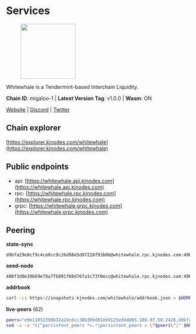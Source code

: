 # Services

<figure><img src="https://raw.githubusercontent.com/kj89/testnet_manuals/main/pingpub/logos/whitewhale.png" width="150" alt=""><figcaption></figcaption></figure>

Whitewhale is a Tendermint-based Interchain Liquidity.

**Chain ID**: migaloo-1 | **Latest Version Tag**: v1.0.0 | **Wasm**: ON

[Website](https://whitewhale.money) | [Discord](https://discord.gg/AyvcgD4jy3) | [Twitter](https://twitter.com/WhiteWhaleDefi)




## Chain explorer
[https://explorer.kjnodes.com/whitewhale](https://explorer.kjnodes.com/whitewhale)

## Public endpoints

* api: [https://whitewhale.api.kjnodes.com](https://whitewhale.api.kjnodes.com)
* rpc: [https://whitewhale.rpc.kjnodes.com](https://whitewhale.rpc.kjnodes.com)
* grpc: [https://whitewhale.grpc.kjnodes.com](https://whitewhale.grpc.kjnodes.com)

## Peering

**state-sync**

```text
d9bfa29e0cf9c4ce0cc9c26d98e5d97228f93b0b@whitewhale.rpc.kjnodes.com:49656
```

**seed-node**

```text
400f3d9e30b69e78a7fb891f60d76fa3c73f0ecc@whitewhale.rpc.kjnodes.com:49659
```

**addrbook**
```bash
curl -Ls https://snapshots.kjnodes.com/whitewhale/addrbook.json > $HOME/.migalood/config/addrbook.json
```

**live-peers** (62)
```bash
peers="e9e11032398b32a2dc6cc38b39bd81eb9125ed4d@65.108.97.58:2426,d9bfa29e0cf9c4ce0cc9c26d98e5d97228f93b0b@65.109.88.38:49656,4da079a17063c84724965a5367bbf8a52528dd67@65.108.128.139:2060,f4cada0792353a16093ea9ecb872cb5962ce01ce@65.109.71.210:26656,e39876398a43c0f9b93b5a82d8e38fa57c0373b5@65.109.89.19:20756,aba0c3f98fb5bef1a0d991b8e2b8bba24f9908b6@65.108.111.236:55736,d23d14793da108b107ac809f5643d5bbbbbcb6a5@65.108.75.107:46656,0326c9ee117587b7ebe3b26b00820642a8cf48ff@65.108.238.102:20756,a834ef7ec0a65ac7c5bf976a9af5adb3a71d7a19@65.108.8.247:20756,c616069071f0864b5b0e995f8d8961536b41ab62@15.204.141.36:26656,8ab347211b90560a0dca64ef0e4eef29012f2f67@65.109.71.119:26656,0f1d4faac06ce19b964a7e5db063b328e58fdc6f@65.108.141.109:46656,32eed8c4079201b143d92860c9146b1d9e126aa2@168.119.89.8:26656,347e6fa3c974e91aee92da5793486ba3f1bae67d@23.88.112.67:26656,dfe5f91f824880e19d47475546d9874e0f2cea8c@5.79.74.229:8095,175ca82ab5b282549d68d79ff2c3703d26bcacef@141.94.109.71:20757,d8aa44568130ec24f953ce12708cb3ea72763cf5@88.208.241.28:26656,3b3428d679faa1bd498b3554ca798de3a0d802c6@162.19.89.8:20756,9cb7ba30c7eb7e9b516b90e09ca0f53250927440@146.59.52.135:8095,462a37ca052c4d058e505959393574045dce9489@116.202.36.240:20756,81eefc4de6acec31ccdd519d53270be024e4fe68@51.210.223.186:7095,0c38efdc028867765e68f02979958468384ad087@51.89.155.2:23656,80be85c4980deccaa2fbd710029f0eb660dadf9a@51.81.16.186:26656,a46ad42b84690a2af0071f20337182b3bfba75fc@38.146.3.130:20756,4236750928a4dcb742e50e30e500ebc9ee39f240@35.223.246.103:26656,98e489fc375c4dd26eb0d2410fab4e1ab049f61b@144.126.141.236:26656,6c42aacf3939d503bad695d86108d214680e04a8@144.76.175.189:20756,320ec920b1c1adc94556f9f64eeb575e07ef9d27@24.158.14.210:26656,45c246b7f17bb9d95a3155e53ae32850de03d946@195.14.6.2:26656,f7dede5bd05eb9615c8c6fa273e25bd4f10f56b8@65.108.109.240:3000,9c77e7e841e1e5231d0f793dfbe051e9cbb13747@94.79.54.137:16656,e91f650bb3d5b66762093150718af358c6355cc5@15.235.10.35:36656,ccaccdf6bafcb57197d86a1420a289cd39fe0ae9@85.10.200.231:8095,6870906f86e474d88d077c7c55af36debe49da04@178.162.165.194:7095,d20e91b12956469860da37a8e538305dad8d23d4@185.119.118.110:4000,8a9e42026a687b2762cefbd74584ccbd6afa0be1@65.109.83.124:26656,fe04ff9a13d8f0b23463e832f75eb5c845bd375e@213.239.214.73:7095,36e1c376a0c5da53382a8ccb081d6a3e4831d165@65.108.234.59:26666,1efa54b5e318fad742f060d3938a963333bd8ae9@142.93.189.65:26656,59c74642d0ec4d012dd7bd0a7e5af1eadf2061b2@65.109.30.183:26656,554eb4a15e05af8317c3f98d6efd51d1ace1bc9c@146.59.85.223:20756,a0a450ead908bd65813322c1373802ef32c5736d@65.108.235.33:4000,45a88789d86553f6cd7c7ee48786847e462e7dd6@5.75.161.219:26656,78f0f5aa89b7ed92a5728dd3f67f646d8dda5213@198.244.228.162:55736,6801b2f80cdb6a02fbc7e23e1e1d393788e37e84@64.5.123.231:26656,2b9c4fd6be5b779417bc5bd392bdefc81a08720a@35.90.134.158:33656,5429bc670b77cd9c61481912ea194bea8aa6d0cd@51.81.155.189:20756,ba6f2c1a1174fbc19e1fff75922f56c779d788d8@38.146.3.131:20756,ebc272824924ea1a27ea3183dd0b9ba713494f83@195.3.220.136:27096,4f992b38332785ad794d52d936dc24792e719c9e@209.97.143.128:26656,25a253e96c97d34e82a0097ae3588c67620ee54e@176.9.117.204:26656,538b5c109a7b7d64ddb50b7d3de518321bc833c4@192.99.44.79:20756,9f78d98a2196113cea17317ff655b2d78e1ed9c4@213.239.215.165:49656,9f55d181ba68c2a7b62d065fa5974bc1ada7395f@188.165.252.51:26656,51ca404bbc73d07fc0d6529388c90f807c5acf0b@65.109.104.72:20756,9780ea85f4d0f4cb5ebca14992ce11ebe1982d35@188.172.229.26:26656,b0a994ea4dd6371705e738e152f59936a569951e@89.58.43.178:49656,7e2bf7bdcc3b40a1dae4c9befb1ef1cb47d03c6d@65.108.10.37:26656,3989807f92b247084b28b6da29218d352aadd0a1@65.108.200.49:24456,9755cab2585a2794453a5b396ef13b893393366f@65.108.212.224:46678,013226057046995f2fa6cbaaa4a1d90508ddc2c1@195.201.222.82:26013,20e1000e88125698264454a884812746c2eb4807@65.108.227.217:20756"
sed -i -e "s|^persistent_peers *=.*|persistent_peers = \"$peers\"|" $HOME/.migalood/config/config.toml
```
